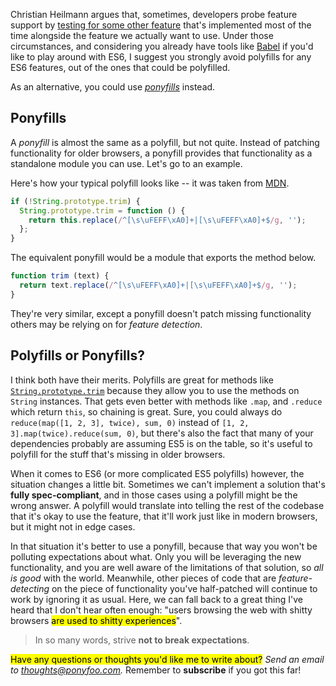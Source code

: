 Christian Heilmann argues that, sometimes, developers probe feature support by [testing for some other feature][1] that's implemented most of the time alongside the feature we actually want to use. Under those circumstances, and considering you already have tools like [Babel][2] if you'd like to play around with ES6, I suggest you strongly avoid polyfills for any ES6 features, out of the ones that could be polyfilled.

As an alternative, you could use [_ponyfills_][pony] instead.

## Ponyfills

A _ponyfill_ is almost the same as a polyfill, but not quite. Instead of patching functionality for older browsers, a ponyfill provides that functionality as a standalone module you can use. Let's go to an example.

Here's how your typical polyfill looks like -- it was taken from [MDN][3].

```js
if (!String.prototype.trim) {
  String.prototype.trim = function () {
    return this.replace(/^[\s\uFEFF\xA0]+|[\s\uFEFF\xA0]+$/g, '');
  };
}
```

The equivalent ponyfill would be a module that exports the method below.

```js
function trim (text) {
  return text.replace(/^[\s\uFEFF\xA0]+|[\s\uFEFF\xA0]+$/g, '');
}
```

They're very similar, except a ponyfill doesn't patch missing functionality others may be relying on for _feature detection_.

## Polyfills or Ponyfills?

I think both have their merits. Polyfills are great for methods like [`String.prototype.trim`][3] because they allow you to use the methods on `String` instances. That gets even better with methods like `.map`, and `.reduce` which return `this`, so chaining is great. Sure, you could always do `reduce(map([1, 2, 3], twice), sum, 0)` instead of `[1, 2, 3].map(twice).reduce(sum, 0)`, but there's also the fact that many of your dependencies probably are assuming ES5 is on the table, so it's useful to polyfill for the stuff that's missing in older browsers.

When it comes to ES6 (or more complicated ES5 polyfills) however, the situation changes a little bit. Sometimes we can't implement a solution that's **fully spec-compliant**, and in those cases using a polyfill might be the wrong answer. A polyfill would translate into telling the rest of the codebase that it's okay to use the feature, that it'll work just like in modern browsers, but it might not in edge cases.

In that situation it's better to use a ponyfill, because that way you won't be polluting expectations about what. Only you will be leveraging the new functionality, and you are well aware of the limitations of that solution, so _all is good_ with the world. Meanwhile, other pieces of code that are _feature-detecting_ on the piece of functionality you've half-patched will continue to work by ignoring it as usual. Here, we can fall back to a great thing I've heard that I don't hear often enough: "users browsing the web with shitty browsers <mark>are used to shitty experiences</mark>".

> In so many words, strive **not to break expectations**.

<mark>Have any questions or thoughts you'd like me to write about?</mark> _Send an email to [thoughts@ponyfoo.com][4]._ Remember to **subscribe** if you got this far!

[1]: http://christianheilmann.com/2015/08/17/how-about-we-make-es6-the-new-baseline/ "'How About We Make ES6 the New Baseline?' asks @codepo8"
[2]: https://github.com/babel/babel "babel/babel on GitHub"
[3]: https://developer.mozilla.org/en/docs/Web/JavaScript/Reference/Global_Objects/String/trim "String.prototype.trim() – MDN"
[4]: mailto:thoughts@ponyfoo.com "Send me your questions and feedback!"
[pony]: http://ponyfill.com "Like polyfill but with pony pureness"
